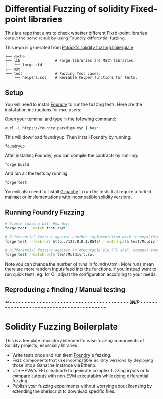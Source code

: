 # Differential Fuzzing of solidity Fixed-point libraries

This is a repo that aims to check whether different Fixed-point libraries output the same result by using Foundry differential fuzzing. 

This repo is generated from [Patrick's solidity fuzzing boilerplate](https://github.com/patrickd-/solidity-fuzzing-boilerplate)
```
├── cache
├── lib                # Forge libraries and Math libraries.
│   └── forge-std
├── out
└── test               # Fuzzing Test cases.
    └── helpers.sol    # Reusable helper functions for tests.
```

## Setup
You will need to install [Foundry](https://book.getfoundry.sh/getting-started/installation) to run the fuzzing tests.
Here are the installation instructions for mac users:

Open your terminal and type in the following command:
```bash
curl -L https://foundry.paradigm.xyz | bash
```
This will download foundryup. Then install Foundry by running:
```bash
foundryup
```
After installing Foundry, you can compile the contracts by running:
```bash
forge build
```
And run all the tests by running:
```bash
forge test
```

You will also need to install [Ganache](https://github.com/trufflesuite/ganache#readme) to run the tests that require a forked mainnet or implementations with incompatible solidity versions.

## Running Foundry Fuzzing

```bash
# Simple fuzzing with Foundry:
forge test --match test_sqrt

# Differential fuzzing against another implementation with incompatible Solidity version via ganache fork:
forge test --fork-url http://127.0.0.1:8545/ --match-path test/Muldiv.t.sol

# Differential fuzzing against an executable via FFI shell command execution:
forge test --match-path test/Muldiv.t.sol
```

Note you can change the number of runs in  [foundry.toml](foundry.toml). More runs mean there are more random inputs feed into the functions. If you instead want to run quick tests, eg. for CI, adjust the configuration according to your needs.

## Reproducing a finding / Manual testing

<!-- ```bash
# Call function of exposed library and show execution trace:
forge run --sig "slice(bytes,uint256,uint256)" --target-contract ExposedBytesLib -vvvv src/expose/example/BytesLib.sol 0x010203 1 1

# Manually execute a testcase to reproduce an issue:
forge run --fork-url http://127.0.0.1:8545/ --sig "test_BytesLib_BytesUtil_diff_slice(bytes,uint256,uint256)" --target-contract Test -vvvv src/test/example/BytesLib-BytesUtil-diff.sol 0x010203 1 1
``` -->

##### ✂ - - - - - - - - - - - - - - - - - - - - - - - - - - - - - - - - - - - - - - - - SNIP - - - - - - - - - - - - - - - - - - - - - - - - - - - - - - - - - - - - - - - -

# Solidity Fuzzing Boilerplate

This is a template repository intended to ease fuzzing components of Solidity projects, especially libraries.

- Write tests once and run them [Foundry](https://book.getfoundry.sh/forge/fuzz-testing.html)'s fuzzing.
- Fuzz components that use incompatible Solidity versions by deploying those into a Ganache instance via Etheno.
- Use HEVM's FFI cheatcode to generate complex fuzzing inputs or to compare outputs with non-EVM executables while doing differential fuzzing.
- Publish your fuzzing experiments without worrying about licensing by extending the shellscript to download specific files.




